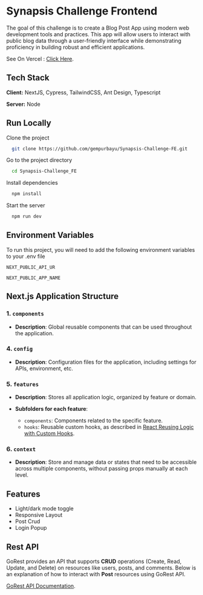 # **Synapsis Challenge Frontend**

The goal of this challenge is to create a Blog Post App using modern web development tools and practices. This app will allow users to interact with public blog data through a user-friendly interface while demonstrating proficiency in building robust and efficient applications.

See On Vercel : [Click Here](https://react.dev/learn/reusing-logic-with-custom-hooks).

## Tech Stack

**Client:** NextJS, Cypress, TailwindCSS, Ant Design, Typescript

**Server:** Node

## Run Locally

Clone the project

```bash
  git clone https://github.com/gempurbayu/Synapsis-Challenge-FE.git
```

Go to the project directory

```bash
  cd Synapsis-Challenge_FE
```

Install dependencies

```bash
  npm install
```

Start the server

```bash
  npm run dev
```

## Environment Variables

To run this project, you will need to add the following environment variables to your .env file

`NEXT_PUBLIC_API_UR`

`NEXT_PUBLIC_APP_NAME`

## Next.js Application Structure

### 1. `components`

- **Description**: Global reusable components that can be used throughout the application.

### 4. `config`

- **Description**: Configuration files for the application, including settings for APIs, environment, etc.

### 5. `features`

- **Description**: Stores all application logic, organized by feature or domain.

- **Subfolders for each feature**:
  - `components`: Components related to the specific feature.
  - `hooks`: Reusable custom hooks, as described in [React Reusing Logic with Custom Hooks](https://react.dev/learn/reusing-logic-with-custom-hooks).

### 6. `context`

- **Description**: Store and manage data or states that need to be accessible across multiple components, without passing props manually at each level.

## Features

- Light/dark mode toggle
- Responsive Layout
- Post Crud
- Login Popup

## Rest API

GoRest provides an API that supports **CRUD** operations (Create, Read, Update, and Delete) on resources like users, posts, and comments. Below is an explanation of how to interact with **Post** resources using GoRest API.

[GoRest API Documentation](https://gorest.co.in/).
